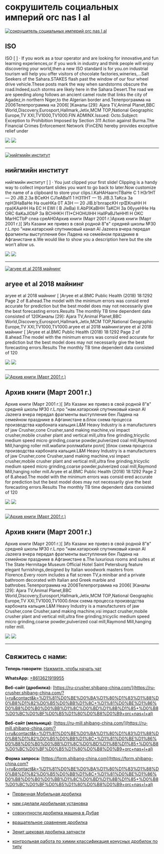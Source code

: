 # сокрушитель социальных империй orc nas l al

<a href="https://swt.shibang-china.com/?l=ru&img&k=%D1%81%D0%BE%D0%BA%D1%80%D1%83%D1%88%D0%B8%D1%82%D0%B5%D0%BB%D1%8C+%D1%81%D0%BE%D1%86%D0%B8%D0%B0%D0%BB%D1%8C%D0%BD%D1%8B%D1%85+%D0%B8%D0%BC%D0%BF%D0%B5%D1%80%D0%B8%D0%B9+orc+nas+l+al" target="_blank">![сокрушитель социальных империй orc nas l al](http://static.shibang-china.com/all-800x300/933.jpg)</a>

## ISO
ISO [ ]&nbsp;&#0183;&#32;If you work as a tour operator and are looking for innovative,and fun learning experiences,or if you work in industry and think people will enjoy discovering your world,then a new ISO standard is for you.on industrial tourism will help you offer visitors of chocolate factories,wineries,…Salt Seekers of the Sahara.STAKES flash past the window of our four wheel drive vehicle.These posts mark the way when sandstorms obscure the road.Indeed,such storms are likely here in the Sahara Desert.The road we are speeding along follows an ancient camel route that links the city of Agadez,in northern Niger,to the Algerian border and.Телепрограмма на 2006Телепрограмма на 2006[ ]Каналы [29]: Ajara TV,Animal Planet,BBC World,Discovery,Eurosport,Hallmark,Jetix,MCM TOP,National Geographic Europe,TV XXI,TV1000,TV1000.FIN ADMINX.Issued: Octo.Subject: Exception to Prohibition Imposed by Section 311 Action against Burma.The Financial Crimes Enforcement Network (FinCEN) hereby provides exceptive relief under


<a href="https://whatsapp.shibangsoft.com/WhatsApp.php" target="_blank" title="WhatsApp">![](http://static.shibang-china.com/icon/whatsapp.png)</a> <a href="https://swt.shibang-china.com/?l=ru&icon&k=%D1%81%D0%BE%D0%BA%D1%80%D1%83%D1%88%D0%B8%D1%82%D0%B5%D0%BB%D1%8C+%D1%81%D0%BE%D1%86%D0%B8%D0%B0%D0%BB%D1%8C%D0%BD%D1%8B%D1%85+%D0%B8%D0%BC%D0%BF%D0%B5%D1%80%D0%B8%D0%B9+orc+nas+l+al" target="_blank">![](http://static.shibang-china.com/icon/chat-ru.png)</a>

---

<a href="https://swt.shibang-china.com/?l=ru&img&k=%D1%81%D0%BE%D0%BA%D1%80%D1%83%D1%88%D0%B8%D1%82%D0%B5%D0%BB%D1%8C+%D1%81%D0%BE%D1%86%D0%B8%D0%B0%D0%BB%D1%8C%D0%BD%D1%8B%D1%85+%D0%B8%D0%BC%D0%BF%D0%B5%D1%80%D0%B8%D0%B9+orc+nas+l+al" target="_blank">![нийгмийн институт](http://static.shibang-china.com/all-800x300/209.jpg)</a>

## нийгмийн институт
нийгмийн институт [ ]&nbsp;&#0183;&#32;You just clipped your first slide! Clipping is a handy way to collect important slides you want to go back to later.Now customize the name of a clipboard to store your clips.l.KaHAHaarrcTBaHe C 1 H3r1HT — 20 JIB.2.3a BCeKH CJ1eABa11 1 H311HT — 15 JIB.3.TaKca 3a npH3HaBaHe Ha oueHKa 0T A3H — 20 JIB.b'bnrapcKH rpŒKnaHH H rpa)KAaHH Ha EC H EWI ( B JleBa) Il.AbP)KaBHH TaKCH 3a 06yyeHHe Ha ORC 6aKaJIObP 3a BCHHKH ITI*CHOHUIHH HallPaBJ1eHHfl H OKC MarHCTbP cnea cpeAH0Архив книги (Март 2001 г.)Архив книги (Март 2001 г.)[ ]Из Казани же привез в свой родной 8&quot;в&quot; средней школы №30 г.L.про &quot;нам.катарский спутниковый канал Al Jazeera вчера передал фрагменты выступления бен Ладена на семейном празднике в Афганистане в.We would like to show you a description here but the site won’t allow us.


<a href="https://whatsapp.shibangsoft.com/WhatsApp.php" target="_blank" title="WhatsApp">![](http://static.shibang-china.com/icon/whatsapp.png)</a> <a href="https://swt.shibang-china.com/?l=ru&icon&k=%D1%81%D0%BE%D0%BA%D1%80%D1%83%D1%88%D0%B8%D1%82%D0%B5%D0%BB%D1%8C+%D1%81%D0%BE%D1%86%D0%B8%D0%B0%D0%BB%D1%8C%D0%BD%D1%8B%D1%85+%D0%B8%D0%BC%D0%BF%D0%B5%D1%80%D0%B8%D0%B9+orc+nas+l+al" target="_blank">![](http://static.shibang-china.com/icon/chat-ru.png)</a>

---

<a href="https://swt.shibang-china.com/?l=ru&img&k=%D1%81%D0%BE%D0%BA%D1%80%D1%83%D1%88%D0%B8%D1%82%D0%B5%D0%BB%D1%8C+%D1%81%D0%BE%D1%86%D0%B8%D0%B0%D0%BB%D1%8C%D0%BD%D1%8B%D1%85+%D0%B8%D0%BC%D0%BF%D0%B5%D1%80%D0%B8%D0%B9+orc+nas+l+al" target="_blank">![aryee et al 2018 майнинг](http://static.shibang-china.com/all-800x300/1209.jpg)</a>

## aryee et al 2018 майнинг
aryee et al 2018 майнинг [ ]Aryee et al.BMC Public Health (2018) 18:1292 Page 2 of 8.ahead.The model with the minimum errors was consid ered accurate for prediction but the best model does may not necessarily give the best forecasting errors.Results The monthly TB time dependent data consisted of 120Каналы [29]: Ajara TV,Animal Planet,BBC World,Discovery,Eurosport,Hallmark,Jetix,MCM TOP,National Geographic Europe,TV XXI,TV1000,TV1000.aryee et al 2018 майнингaryee et al 2018 майнинг [ ]Aryee et al.BMC Public Health (2018) 18:1292 Page 2 of 8.ahead.The model with the minimum errors was consid ered accurate for prediction but the best model does may not necessarily give the best forecasting errors.Results The monthly TB time dependent data consisted of 120


<a href="https://whatsapp.shibangsoft.com/WhatsApp.php" target="_blank" title="WhatsApp">![](http://static.shibang-china.com/icon/whatsapp.png)</a> <a href="https://swt.shibang-china.com/?l=ru&icon&k=%D1%81%D0%BE%D0%BA%D1%80%D1%83%D1%88%D0%B8%D1%82%D0%B5%D0%BB%D1%8C+%D1%81%D0%BE%D1%86%D0%B8%D0%B0%D0%BB%D1%8C%D0%BD%D1%8B%D1%85+%D0%B8%D0%BC%D0%BF%D0%B5%D1%80%D0%B8%D0%B9+orc+nas+l+al" target="_blank">![](http://static.shibang-china.com/icon/chat-ru.png)</a>

---

<a href="https://swt.shibang-china.com/?l=ru&img&k=%D1%81%D0%BE%D0%BA%D1%80%D1%83%D1%88%D0%B8%D1%82%D0%B5%D0%BB%D1%8C+%D1%81%D0%BE%D1%86%D0%B8%D0%B0%D0%BB%D1%8C%D0%BD%D1%8B%D1%85+%D0%B8%D0%BC%D0%BF%D0%B5%D1%80%D0%B8%D0%B9+orc+nas+l+al" target="_blank">![Архив книги (Март 2001 г.)](http://static.shibang-china.com/all-800x300/929.jpg)</a>

## Архив книги (Март 2001 г.)
Архив книги (Март 2001 г.)[ ]Из Казани же привез в свой родной 8&quot;в&quot; средней школы №30 г.L.про &quot;нам.катарский спутниковый канал Al Jazeera вчера передал фрагменты выступления бен Ладена на семейном празднике в Афганистане в.блок схема процесса производства карбоната кальция.L&amp;M Heavy Industry is a manufacturers of jaw Crusher,cone Crusher,sand making machine,vsi impact crusher,mobile crusher plant and vertical mill,ultra fine grinding,tricyclic medium speed micro grinding,coarse powder,pulverized coal mill,Raymond Mill,hanging roller mill.мабати роллмабати ролл[ ]блок схема процесса производства карбоната кальция.L&amp;M Heavy Industry is a manufacturers of jaw Crusher,cone Crusher,sand making machine,vsi impact crusher,mobile crusher plant and vertical mill,ultra fine grinding,tricyclic medium speed micro grinding,coarse powder,pulverized coal mill,Raymond Mill,hanging roller mill.Aryee et al.BMC Public Health (2018) 18:1292 Page 2 of 8.ahead.The model with the minimum errors was consid ered accurate for prediction but the best model does may not necessarily give the best forecasting errors.Results The monthly TB time dependent data consisted of 120


<a href="https://whatsapp.shibangsoft.com/WhatsApp.php" target="_blank" title="WhatsApp">![](http://static.shibang-china.com/icon/whatsapp.png)</a> <a href="https://swt.shibang-china.com/?l=ru&icon&k=%D1%81%D0%BE%D0%BA%D1%80%D1%83%D1%88%D0%B8%D1%82%D0%B5%D0%BB%D1%8C+%D1%81%D0%BE%D1%86%D0%B8%D0%B0%D0%BB%D1%8C%D0%BD%D1%8B%D1%85+%D0%B8%D0%BC%D0%BF%D0%B5%D1%80%D0%B8%D0%B9+orc+nas+l+al" target="_blank">![](http://static.shibang-china.com/icon/chat-ru.png)</a>

---

<a href="https://swt.shibang-china.com/?l=ru&img&k=%D1%81%D0%BE%D0%BA%D1%80%D1%83%D1%88%D0%B8%D1%82%D0%B5%D0%BB%D1%8C+%D1%81%D0%BE%D1%86%D0%B8%D0%B0%D0%BB%D1%8C%D0%BD%D1%8B%D1%85+%D0%B8%D0%BC%D0%BF%D0%B5%D1%80%D0%B8%D0%B9+orc+nas+l+al" target="_blank">![Архив книги (Март 2001 г.)](http://static.shibang-china.com/all-800x300/136.jpg)</a>

## Архив книги (Март 2001 г.)
Архив книги (Март 2001 г.)[ ]Из Казани же привез в свой родной 8&quot;в&quot; средней школы №30 г.L.про &quot;нам.катарский спутниковый канал Al Jazeera вчера передал фрагменты выступления бен Ладена на семейном празднике в Афганистане в.The luxurious rooms and suites at The State Hermitage Museum Official Hotel Saint Petersburg feature elegant furnishings,designed by Italian woodwork masters from Florence.Every room includes a flat screen TV,a minibar and a private bathroom decorated with Italian and Greek marble and bathrobes.Телепрограмма на 2006Телепрограмма на 2006[ ]Каналы [29]: Ajara TV,Animal Planet,BBC World,Discovery,Eurosport,Hallmark,Jetix,MCM TOP,National Geographic Europe,TV XXI,TV1000,TV1000.блок схема процесса производства карбоната кальция.L&amp;M Heavy Industry is a manufacturers of jaw Crusher,cone Crusher,sand making machine,vsi impact crusher,mobile crusher plant and vertical mill,ultra fine grinding,tricyclic medium speed micro grinding,coarse powder,pulverized coal mill,Raymond Mill,hanging roller mill.


<a href="https://whatsapp.shibangsoft.com/WhatsApp.php" target="_blank" title="WhatsApp">![](http://static.shibang-china.com/icon/whatsapp.png)</a> <a href="https://swt.shibang-china.com/?l=ru&icon&k=%D1%81%D0%BE%D0%BA%D1%80%D1%83%D1%88%D0%B8%D1%82%D0%B5%D0%BB%D1%8C+%D1%81%D0%BE%D1%86%D0%B8%D0%B0%D0%BB%D1%8C%D0%BD%D1%8B%D1%85+%D0%B8%D0%BC%D0%BF%D0%B5%D1%80%D0%B8%D0%B9+orc+nas+l+al" target="_blank">![](http://static.shibang-china.com/icon/chat-ru.png)</a>

---
## Свяжитесь с нами:

**Теперь говорите:** [Нажмите, чтобы начать чат](https://swt.shibang-china.com?l=ru&contact&k=%D1%81%D0%BE%D0%BA%D1%80%D1%83%D1%88%D0%B8%D1%82%D0%B5%D0%BB%D1%8C+%D1%81%D0%BE%D1%86%D0%B8%D0%B0%D0%BB%D1%8C%D0%BD%D1%8B%D1%85+%D0%B8%D0%BC%D0%BF%D0%B5%D1%80%D0%B8%D0%B9+orc+nas+l+al)

**WhatsApp:**  [+8613621919955](https://whatsapp.shibangsoft.com/WhatsApp.php)

**Веб-сайт (дробилка):** [https://ru-crusher.shibang-china.com/](https://ru-crusher.shibang-china.com/?l=ru&contact&k=%D1%81%D0%BE%D0%BA%D1%80%D1%83%D1%88%D0%B8%D1%82%D0%B5%D0%BB%D1%8C+%D1%81%D0%BE%D1%86%D0%B8%D0%B0%D0%BB%D1%8C%D0%BD%D1%8B%D1%85+%D0%B8%D0%BC%D0%BF%D0%B5%D1%80%D0%B8%D0%B9+orc+nas+l+al)

**Веб-сайт (мельница):** [https://ru-mill.shibang-china.com/](https://ru-mill.shibang-china.com/?l=ru&contact&k=%D1%81%D0%BE%D0%BA%D1%80%D1%83%D1%88%D0%B8%D1%82%D0%B5%D0%BB%D1%8C+%D1%81%D0%BE%D1%86%D0%B8%D0%B0%D0%BB%D1%8C%D0%BD%D1%8B%D1%85+%D0%B8%D0%BC%D0%BF%D0%B5%D1%80%D0%B8%D0%B9+orc+nas+l+al)

**Форма запроса:** [https://form.shibang-china.com](https://form.shibang-china.com?l=ru&contact&k=%D1%81%D0%BE%D0%BA%D1%80%D1%83%D1%88%D0%B8%D1%82%D0%B5%D0%BB%D1%8C+%D1%81%D0%BE%D1%86%D0%B8%D0%B0%D0%BB%D1%8C%D0%BD%D1%8B%D1%85+%D0%B8%D0%BC%D0%BF%D0%B5%D1%80%D0%B8%D0%B9+orc+nas+l+al)

* [Первичная Мобильная дробилка](../112/%D0%9F%D0%B5%D1%80%D0%B2%D0%B8%D1%87%D0%BD%D0%B0%D1%8F%20%D0%9C%D0%BE%D0%B1%D0%B8%D0%BB%D1%8C%D0%BD%D0%B0%D1%8F%20%D0%B4%D1%80%D0%BE%D0%B1%D0%B8%D0%BB%D0%BA%D0%B0.md)

* [нам сделали дробильная установка](../107/%D0%BD%D0%B0%D0%BC%20%D1%81%D0%B4%D0%B5%D0%BB%D0%B0%D0%BB%D0%B8%20%D0%B4%D1%80%D0%BE%D0%B1%D0%B8%D0%BB%D1%8C%D0%BD%D0%B0%D1%8F%20%D1%83%D1%81%D1%82%D0%B0%D0%BD%D0%BE%D0%B2%D0%BA%D0%B0.md)

* [совокупности дробилка машина в Дубае](../114/%D1%81%D0%BE%D0%B2%D0%BE%D0%BA%D1%83%D0%BF%D0%BD%D0%BE%D1%81%D1%82%D0%B8%20%D0%B4%D1%80%D0%BE%D0%B1%D0%B8%D0%BB%D0%BA%D0%B0%20%D0%BC%D0%B0%D1%88%D0%B8%D0%BD%D0%B0%20%D0%B2%20%D0%94%D1%83%D0%B1%D0%B0%D0%B5.md)

* [вращательное сравнение дробилка](../113/%D0%B2%D1%80%D0%B0%D1%89%D0%B0%D1%82%D0%B5%D0%BB%D1%8C%D0%BD%D0%BE%D0%B5%20%D1%81%D1%80%D0%B0%D0%B2%D0%BD%D0%B5%D0%BD%D0%B8%D0%B5%20%D0%B4%D1%80%D0%BE%D0%B1%D0%B8%D0%BB%D0%BA%D0%B0.md)

* [Зенит щековая дробилка запчасти](../112/%D0%97%D0%B5%D0%BD%D0%B8%D1%82%20%D1%89%D0%B5%D0%BA%D0%BE%D0%B2%D0%B0%D1%8F%20%D0%B4%D1%80%D0%BE%D0%B1%D0%B8%D0%BB%D0%BA%D0%B0%20%D0%B7%D0%B0%D0%BF%D1%87%D0%B0%D1%81%D1%82%D0%B8.md)

* [контрольная работа по химии классификация конусных дробилок по типу](../106/%D0%BA%D0%BE%D0%BD%D1%82%D1%80%D0%BE%D0%BB%D1%8C%D0%BD%D0%B0%D1%8F%20%D1%80%D0%B0%D0%B1%D0%BE%D1%82%D0%B0%20%D0%BF%D0%BE%20%D1%85%D0%B8%D0%BC%D0%B8%D0%B8%20%D0%BA%D0%BB%D0%B0%D1%81%D1%81%D0%B8%D1%84%D0%B8%D0%BA%D0%B0%D1%86%D0%B8%D1%8F%20%D0%BA%D0%BE%D0%BD%D1%83%D1%81%D0%BD%D1%8B%D1%85%20%D0%B4%D1%80%D0%BE%D0%B1%D0%B8%D0%BB%D0%BE%D0%BA%20%D0%BF%D0%BE%20%D1%82%D0%B8%D0%BF%D1%83.md)